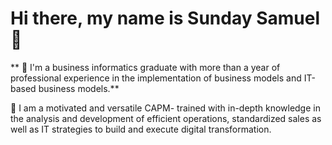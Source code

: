 # Hi there, my name is Sunday Samuel👋

** 🔭 I'm a business informatics graduate with more than a year of professional experience in the implementation of business models and IT-based business models.**

🌱 I am a motivated and versatile CAPM- trained with in-depth knowledge in the analysis and development of efficient operations, standardized sales as well as IT strategies to build and execute digital transformation.
